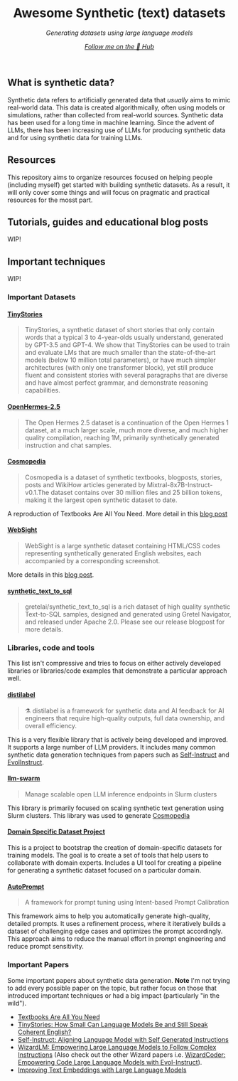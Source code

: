 <div align="center">
  <h1>Awesome Synthetic (text) datasets </h1>
   <p><em>Generating datasets using large language models</em></p>
   <p><em><a href="https://huggingface.co/davanstrien">Follow me on the 🤗 Hub</a></em></p>
</div>
<br/>

## What is synthetic data?

Synthetic data refers to artificially generated data that _usually_ aims to mimic real-world data. This data is created algorithmically, often using models or simulations, rather than collected from real-world sources. Synthetic data has been used for a long time in machine learning. Since the advent of LLMs, there has been increasing use of LLMs for producing synthetic data and for using synthetic data for training LLMs.

## Resources

This repository aims to organize resources focused on helping people (including myself) get started with building synthetic datasets. As a result, it will only cover some things and will focus on pragmatic and practical resources for the mosst part.

## Tutorials, guides and educational blog posts

WIP!

## Important techniques

WIP!

### Important Datasets

#### [TinyStories](https://huggingface.co/datasets/roneneldan/TinyStories)

> TinyStories, a synthetic dataset of short stories that only contain words that a typical 3 to 4-year-olds usually understand, generated by GPT-3.5 and GPT-4. We show that TinyStories can be used to train and evaluate LMs that are much smaller than the state-of-the-art models (below 10 million total parameters), or have much simpler architectures (with only one transformer block), yet still produce fluent and consistent stories with several paragraphs that are diverse and have almost perfect grammar, and demonstrate reasoning capabilities.

#### [OpenHermes-2.5](https://huggingface.co/datasets/teknium/OpenHermes-2.5)

> The Open Hermes 2.5 dataset is a continuation of the Open Hermes 1 dataset, at a much larger scale, much more diverse, and much higher quality compilation, reaching 1M, primarily synthetically generated instruction and chat samples.

#### [Cosmopedia](https://huggingface.co/datasets/HuggingFaceTB/cosmopedia)

> Cosmopedia is a dataset of synthetic textbooks, blogposts, stories, posts and WikiHow articles generated by Mixtral-8x7B-Instruct-v0.1.The dataset contains over 30 million files and 25 billion tokens, making it the largest open synthetic dataset to date.

A reproduction of Textbooks Are All You Need. More detail in this [blog post](https://huggingface.co/blog/cosmopedia)

#### [WebSight](https://huggingface.co/datasets/HuggingFaceM4/WebSight)

> WebSight is a large synthetic dataset containing HTML/CSS codes representing synthetically generated English websites, each accompanied by a corresponding screenshot.

More details in this [blog post](https://huggingface.co/blog/websight).

#### [synthetic_text_to_sql](https://huggingface.co/datasets/gretelai/synthetic_text_to_sql)

> gretelai/synthetic_text_to_sql is a rich dataset of high quality synthetic Text-to-SQL samples, designed and generated using Gretel Navigator, and released under Apache 2.0. Please see our release blogpost for more details.

### Libraries, code and tools

This list isn't compressive and tries to focus on either actively developed libraries or libraries/code examples that demonstrate a particular approach well.

#### [distilabel](https://distilabel.argilla.io/latest/)

> ⚗️ distilabel is a framework for synthetic data and AI feedback for AI engineers that require high-quality outputs, full data ownership, and overall efficiency.

This is a very flexible library that is actively being developed and improved. It supports a large number of LLM providers. It includes many common synthetic data generation techniques from papers such as [Self-Instruct](https://distilabel.argilla.io/latest/reference/distilabel/steps/tasks/self_instruct/) and [EvolInstruct](https://distilabel.argilla.io/latest/api/steps/tasks/text_generation/#distilabel.steps.tasks.evol_instruct.base.EvolInstruct).

#### [llm-swarm](https://github.com/huggingface/llm-swarm)

> Manage scalable open LLM inference endpoints in Slurm clusters

This library is primarily focused on scaling synthetic text generation using Slurm clusters. This library was used to generate [Cosmopedia](https://github.com/davanstrien/awesome-synthetic-datasets?tab=readme-ov-file#cosmopedia)

#### [Domain Specific Dataset Project](https://github.com/huggingface/data-is-better-together/blob/main/domain-specific-datasets/README.md)

This is a project to bootstrap the creation of domain-specific datasets for training models. The goal is to create a set of tools that help users to collaborate with domain experts. Includes a UI tool for creating a pipeline for generating a synthetic dataset focused on a particular domain.

#### [AutoPrompt](https://github.com/Eladlev/AutoPrompt)
> A framework for prompt tuning using Intent-based Prompt Calibration

This framework aims to help you automatically generate high-quality, detailed prompts. It uses a refinement process, where it iteratively builds a dataset of challenging edge cases and optimizes the prompt accordingly. This approach aims to reduce the manual effort in prompt engineering and reduce prompt sensitivity.

### Important Papers

Some important papers about synthetic data generation. **Note** I'm not trying to add every possible paper on the topic, but rather focus on those that introduced important techniques or had a big impact (particularly "in the wild").

- [Textbooks Are All You Need](https://huggingface.co/papers/2306.11644)
- [TinyStories: How Small Can Language Models Be and Still Speak Coherent English?](https://huggingface.co/papers/2305.07759)
- [Self-Instruct: Aligning Language Model with Self Generated Instructions](https://huggingface.co/papers/2212.10560)
- [WizardLM: Empowering Large Language Models to Follow Complex Instructions](https://huggingface.co/papers/2304.12244)
  (Also check out the other Wizard papers i.e. [WizardCoder: Empowering Code Large Language Models with Evol-Instruct](https://huggingface.co/papers/2306.08568)).
- [Improving Text Embeddings with Large Language Models](https://huggingface.co/papers/2401.00368)
